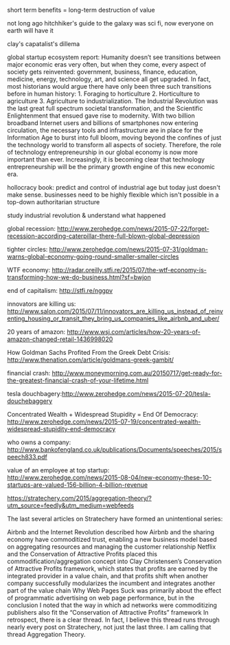 short term benefits = long-term destruction of value

not long ago hitchhiker's guide to the galaxy was sci fi, now everyone on earth will have it

clay's capatalist's dillema

global startup ecosystem report: Humanity doesn’t see transitions between major economic eras very often, but when they come, every aspect of society gets reinvented: government, business, finance, education, medicine, energy, technology, art, and science all get upgraded. In fact, most historians would argue there have only been three such transitions before in human history: 1. Foraging to horticulture 2. Horticulture to agriculture 3. Agriculture to industrialization. The Industrial Revolution was the last great full spectrum societal transformation, and the Scientific Enlightenment that ensued gave rise to modernity. With two billion broadband Internet users and billions of smartphones now entering circulation, the necessary tools and infrastructure are in place for the Information Age to burst into full bloom, moving beyond the confines of just the technology world to transform all aspects of society. Therefore, the role of technology entrepreneurship in our global economy is now more important than ever. Increasingly, it is becoming clear that technology entrepreneurship will be the primary growth engine of this new economic era.

hollocracy book: predict and control of industrial age but today just doesn't make sense. businesses need to be highly flexible which isn't possible in a top-down authoritarian structure

study industrial revolution & understand what happened

global recession: http://www.zerohedge.com/news/2015-07-22/forget-recession-according-caterpillar-there-full-blown-global-depression

tighter circles: http://www.zerohedge.com/news/2015-07-31/goldman-warns-global-economy-going-round-smaller-smaller-circles

WTF economy: http://radar.oreilly.stfi.re/2015/07/the-wtf-economy-is-transforming-how-we-do-business.html?sf=bwjon

end of capitalism: http://stfi.re/nggpv

innovators are killing us: http://www.salon.com/2015/07/11/innovators_are_killing_us_instead_of_reinventing_housing_or_transit_they_bring_us_companies_like_airbnb_and_uber/

20 years of amazon: http://www.wsj.com/articles/how-20-years-of-amazon-changed-retail-1436998020

How Goldman Sachs Profited From the Greek Debt Crisis: http://www.thenation.com/article/goldmans-greek-gambit/

financial crash: http://www.moneymorning.com.au/20150717/get-ready-for-the-greatest-financial-crash-of-your-lifetime.html

tesla douchbagery:http://www.zerohedge.com/news/2015-07-20/tesla-douchebaggery

Concentrated Wealth + Widespread Stupidity = End Of Democracy: http://www.zerohedge.com/news/2015-07-19/concentrated-wealth-widespread-stupidity-end-democracy

who owns a company: http://www.bankofengland.co.uk/publications/Documents/speeches/2015/speech833.pdf

value of an employee at top startup: http://www.zerohedge.com/news/2015-08-04/new-economy-these-10-startups-are-valued-156-billion-4-billion-revenue

https://stratechery.com/2015/aggregation-theory/?utm_source=feedly&utm_medium=webfeeds

The last several articles on Stratechery have formed an unintentional series:

Airbnb and the Internet Revolution described how Airbnb and the sharing economy have commoditized trust, enabling a new business model based on aggregating resources and managing the customer relationship
Netflix and the Conservation of Attractive Profits placed this commodification/aggregation concept into Clay Christensen’s Conservation of Attractive Profits framework, which states that profits are earned by the integrated provider in a value chain, and that profits shift when another company successfully modularizes the incumbent and integrates another part of the value chain
Why Web Pages Suck was primarily about the effect of programmatic advertising on web page performance, but in the conclusion I noted that the way in which ad networks were commoditizing publishers also fit the “Conservation of Attractive Profits” framework
In retrospect, there is a clear thread. In fact, I believe this thread runs through nearly every post on Stratechery, not just the last three. I am calling that thread Aggregation Theory.
